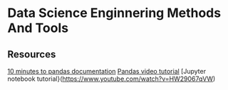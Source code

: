 # Data Science Enginnering Methods And Tools

## Resources

[10 minutes to pandas documentation](https://pandas.pydata.org/pandas-docs/stable/10min.html)
[Pandas video tutorial](https://www.youtube.com/watch?v=5JnMutdy6Fw)
[Jupyter notebook tutorial}(https://www.youtube.com/watch?v=HW29067qVW)

